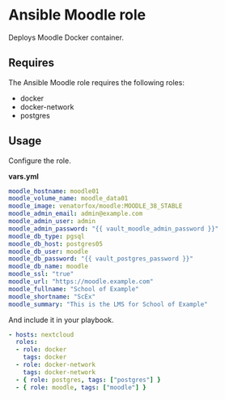 # Ansible Moodle role

Deploys Moodle Docker container.

## Requires

The Ansible Moodle role requires the following roles:

* docker
* docker-network
* postgres

## Usage

Configure the role.

**vars.yml**

```yml
moodle_hostname: moodle01
moodle_volume_name: moodle_data01
moodle_image: venatorfox/moodle:MOODLE_38_STABLE
moodle_admin_email: admin@example.com
moodle_admin_user: admin
moodle_admin_password: "{{ vault_moodle_admin_password }}"
moodle_db_type: pgsql
moodle_db_host: postgres05
moodle_db_user: moodle
moodle_db_password: "{{ vault_postgres_password }}"
moodle_db_name: moodle
moodle_ssl: "true"
moodle_url: "https://moodle.example.com"
moodle_fullname: "School of Example"
moodle_shortname: "ScEx"
moodle_summary: "This is the LMS for School of Example"
````

And include it in your playbook.

```yml
- hosts: nextcloud
  roles:
  - role: docker
    tags: docker
  - role: docker-network
    tags: docker-network
  - { role: postgres, tags: ["postgres"] }
  - { role: moodle, tags: ["moodle"] }
```